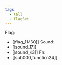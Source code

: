 ```yaml
---
tags:
  - Call
  - FlagSet
---
```

Flag:
- [[flag_11460]]
Sound:
- [[sound_17]]
- [[sound_43]]
Fn:
- [[sub000_function24]]
